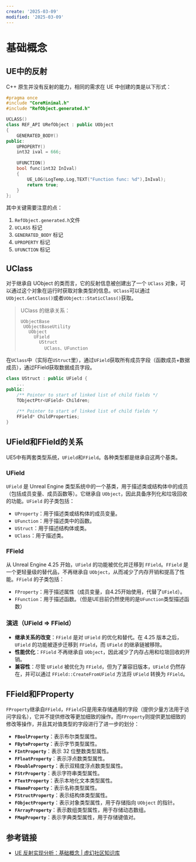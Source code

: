 ```yaml
---
create: '2025-03-09'
modified: '2025-03-09'
---
```


# 基础概念

## UE中的反射

C++ 原生并没有反射的能力，相同的需求在 UE 中创建的类是以下形式：

```C++
#pragma once
#include "CoreMinimal.h"
#include "RefObject.generated.h"

UCLASS()
class REF_API URefObject : public UObject
{
	GENERATED_BODY()
public:
	UPROPERTY()
	int32 ival = 666;
	
	UFUNCTION()
	bool func(int32 InIval)
	{
    	UE_LOG(LogTemp,Log,TEXT("Function func: %d"),InIval);
    	return true;
	}
};
```

其中关键需要注意的点：

1. `RefObject.generated.h`文件
2. `UCLASS` 标记
3. `GENERATED_BODY` 标记
4. `UPROPERTY` 标记
5. `UFUNCTION` 标记

## UClass

对于继承自 UObject 的类而言，它的反射信息被创建出了一个 `UClass` 对象，可以通过这个对象在运行时获取对象类型的信息。`UClass`可以通过`UObject.GetClass()`或者`UObject::StaticClass()`获取。

>UClass 的继承关系：
>
>```
>UObjectBase
>  UObjectBaseUtility
>    UObject
>      UField
>        UStruct
>          UClass、UFunction
>```

在`UClass`中（实际在`UStruct`里），通过`UField`获取所有成员字段（函数成员+数据成员），通过FField获取数据成员字段。

```C++
class UStruct : public UField {
    ...
public:
	/** Pointer to start of linked list of child fields */
	TObjectPtr<UField> Children;
	
	/** Pointer to start of linked list of child fields */
	FField* ChildProperties;
}
```

## UField和FField的关系

UE5中有两套类型系统，`UField`和`FField`。各种类型都是继承自这两个基类。

### UField

`UField` 是 Unreal Engine 类型系统中的一个基类，用于描述类或结构体中的成员（包括成员变量、成员函数等）。它继承自 `UObject`，因此具备序列化和垃圾回收的功能。`UField` 的子类包括：

- `UProperty`：用于描述类或结构体的成员变量。
- `UFunction`：用于描述类中的函数。
- `UStruct`：用于描述结构体或类。
- `UClass`：用于描述类。

### FField

从 Unreal Engine 4.25 开始，`UField` 的功能被优化并迁移到 `FField`。`FField` 是一个更轻量级的替代品，不再继承自 `UObject`，从而减少了内存开销和提高了性能。`FField` 的子类包括：

- `FProperty`：用于描述属性（成员变量，自4.25开始使用，代替了`UField`）。
- `FFunction`：用于描述函数。（但是UE目前仍然使用的是`UFunction`类型描述函数）

### 演进（UField => FField）

- **继承关系的改变**：`FField` 是对 `UField` 的优化和替代。在 4.25 版本之后，`UField` 的功能被逐步迁移到 `FField`，而 `UField` 的继承链被移除。
- **性能优化**：`FField` 不再继承自 `UObject`，因此减少了内存占用和垃圾回收的开销。
- **兼容性**：尽管 `UField` 被优化为 `FField`，但为了兼容旧版本，`UField` 仍然存在，并可以通过 `FField::CreateFromUField` 方法将 `UField` 转换为 `FField`。

## FField和FProperty

`FProperty`继承自`FField`，`FField`只是用来存储通用的字段（提供少量方法用于访问字段名），它并不提供修改等更加细致的操作。而`FProperty`则提供更加细致的修改等操作，并且其对值类型的字段进行了进一步的划分：

- **`FBoolProperty`**：表示布尔类型属性。
- **`FByteProperty`**：表示字节类型属性。
- **`FIntProperty`**：表示 32 位整数类型属性。
- **`FFloatProperty`**：表示浮点数类型属性。
- **`FDoubleProperty`**：表示双精度浮点数类型属性。
- **`FStrProperty`**：表示字符串类型属性。
- **`FTextProperty`**：表示本地化文本类型属性。
- **`FNameProperty`**：表示名称类型属性。
- **`FStructProperty`**：表示结构体类型属性。
- **`FObjectProperty`**：表示对象类型属性，用于存储指向 `UObject` 的指针。
- **`FArrayProperty`**：表示数组类型属性，用于存储动态数组。
- **`FMapProperty`**：表示字典类型属性，用于存储键值对。

## 参考链接

* [UE 反射实现分析：基础概念 | 虚幻社区知识库](https://ue5wiki.com/wiki/12624/)